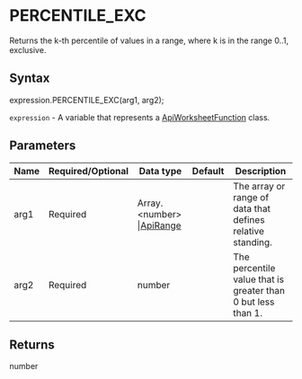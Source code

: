 # PERCENTILE_EXC

Returns the k-th percentile of values in a range, where k is in the range 0..1, exclusive.

## Syntax

expression.PERCENTILE_EXC(arg1, arg2);

`expression` - A variable that represents a [ApiWorksheetFunction](../ApiWorksheetFunction.md) class.

## Parameters

| **Name** | **Required/Optional** | **Data type** | **Default** | **Description** |
| ------------- | ------------- | ------------- | ------------- | ------------- |
| arg1 | Required | Array.&lt;number&gt; &#124;[ApiRange](../../ApiRange/ApiRange.md) |  | The array or range of data that defines relative standing. |
| arg2 | Required | number |  | The percentile value that is greater than 0 but less than 1. |

## Returns

number